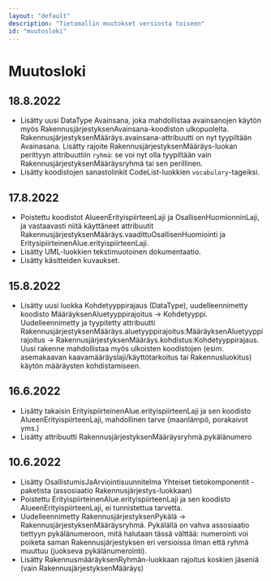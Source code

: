 ```yaml
---
layout: "default"
description: "Tietomallin muutokset versiosta toiseen"
id: "muutosloki"
---
```

# Muutosloki

## 18.8.2022
* Lisätty uusi DataType Avainsana, joka mahdollistaa avainsanojen käytön myös RakennusjärjestyksenAvainsana-koodiston ulkopuolelta. RakennusjärjestyksenMääräys.avainsana-attribuutti on nyt tyypiltään Avainasana. Lisätty rajoite RakennusjärjestyksenMääräys-luokan perittyyn attribuuttiin ```ryhmä```: se voi nyt olla tyypiltään vain RakennusjärjestyksenMääräysryhmä tai sen perillinen.
* Lisätty koodistojen sanastolinkit CodeList-luokkien ```vocabulary```-tageiksi.

## 17.8.2022
* Poistettu koodistot AlueenErityispiirteenLaji ja OsallisenHuomionninLaji, ja vastaavasti niitä käyttäneet attribuutit RakennusjärjestyksenMääräys.vaadittuOsallisenHuomiointi ja EritysipiirteinenAlue.erityispiirteenLaji.
* Lisätty UML-luokkien tekstimuotoinen dokumentaatio.
* Lisätty käsitteiden kuvaukset.

## 15.8.2022
* Lisätty uusi luokka Kohdetyyppirajaus (DataType), uudelleennimetty koodisto MääräyksenAluetyyppirajoitus -> Kohdetyyppi. Uudelleennimetty ja tyypitetty attribuutti RakennusjärjestyksenMääräys.aluetyyppirajoitus:MääräyksenAluetyyppirajoitus -> RakennusjärjestyksenMääräys.kohdistus:Kohdetyyppirajaus. Uusi rakenne mahdollistaa myös ulkoisten koodistojen (esim. asemakaavan kaavamääräyslaji/käyttötarkoitus tai Rakennusluokitus) käytön määräysten kohdistamiseen.

## 16.6.2022
* Lisätty takaisin ErityispiirteinenAlue.erityispiirteenLaji ja sen koodisto AlueenErityispiirteenLaji, mahdollinen tarve (maanlämpö, porakaivot yms.)
* Lisätty attribuutti RakennusjärjestyksenMääräysryhmä.pykälänumero

## 10.6.2022

* Lisätty OsallistumisJaArviointisuunnitelma Yhteiset tietokomponentit -paketista (assosiaatio Rakennusjärjestys-luokkaan)
* Poistettu ErityispiirteinenAlue.erityispiirteenLaji ja sen koodisto AlueenErityispiirteenLaji, ei tunnistettua tarvetta.
* Uudelleennimetty RakennusjärjestyksenPykälä -> RakennusjärjestyksenMääräysryhmä. Pykälällä on vahva assosiaatio tiettyyn pykälänumeroon, mitä halutaan tässä välttää: numerointi voi poiketa saman Rakennusjärjestyksen eri versioissa ilman että ryhmä muuttuu (juokseva pykälänumerointi).
* Lisätty RakennusmääräyksenRyhmän-luokkaan rajoitus koskien jäseniä (vain RakennusjärjestyksenMääräys)
